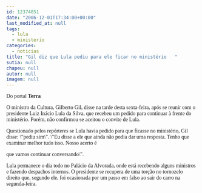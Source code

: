 ```yaml
---
id: 12374851
date: "2006-12-01T17:34:00+00:00"
last_modified_at: null
tags:
  - lula
  - ministerio
categories:
  - noticias
title: "Gil diz que Lula pediu para ele ficar no ministério   "
sutia: null
chapeu: null
autor: null
imagem: null
---
```

<p><P><FONT face=Verdana>Do portal <STRONG>Terra</STRONG></FONT></P></p>
<p><P><FONT face=Verdana>O ministro da Cultura, Gilberto Gil, disse na tarde desta sexta-feira, após se reunir com o presidente Luiz Inácio Lula da Silva, que recebeu um pedido para continuar à frente do ministério. Porém, não confirmou se aceitou o convite de Lula. </FONT></P></p>
<p><P><FONT face=Verdana>Questionado pelos repórteres se Lula havia pedido para que ficasse no ministério, Gil disse: \"pediu sim\". \"Eu disse a ele que ainda não podia dar uma resposta. Tenho que examinar melhor tudo isso. Nosso acerto é</p>
<p> que vamos continuar conversando\". </FONT></p>
<p><P><FONT face=Verdana>Lula permanece o dia todo no Palácio da Alvorada, onde está recebendo alguns ministros e fazendo despachos internos. O presidente se recupera de uma torção no tornozelo direito que, segundo ele, foi ocasionada por um passo em falso ao sair do carro na segunda-feira.</FONT> </P> </p>
